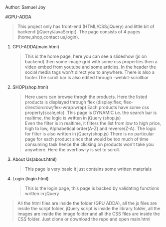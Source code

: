 Author: Samuel Joy

#GPU-ADDA

>This project only has front-end (HTML/CSS/jQuery) and little bit of backend (jQuery/JavaScript).
The page consists of 4 pages (home,shop,contact us,login).

1. GPU-ADDA(main.html)
   >This is the home page, here you can see a slideshow (js on backend) then some image grid with some css properties
   then a video embed from youtube and some articles. In the header the social media tags won't direct you to anywhere.
   There is also a footer.The scroll bar is also edited through -webkit-scrollbar

2. SHOP(shop.html)
   >Here users can browse throgh the products. Here the listed products is displayed through flex (display:flex; flex-direction:row;flex-wrap:wrap)
   Each products have some css property(scale,etc). This page is DYNAMIC i.e. the search bar is realtime, the logic is written in jQuery (shop.js)      
   Even the filter is in realtime, it filters the list from low to high price, high to low, Alphabetical order(A-Z) and reverse(Z-A). The logic for 
   filter is also written in jQuery(shop.js) 
   There is no particular page for each product since that would be too much of time consuming task hence the clicking on products won't take you anywhere. 
   Here the overflow-y is set to scroll.

3. About Us(about.html)
   >This page is very basic it just contains some written materials

4. Login (login.html)
   >This is the login page, this page is backed by validating functions written in jQuery

>All the html files are inside the folder (GPU ADDA), all the js files are inside the script folder, jQuery script is inside the library folder, all the images
are inside the image folder and all the CSS files are inside the CSS folder.
Just clone or download the repo and open main.html